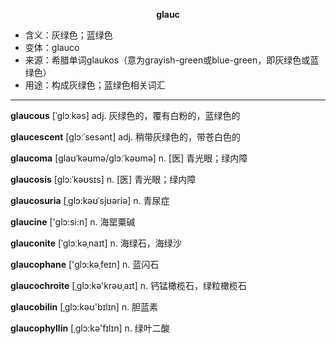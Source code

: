 
**<center>glauc</center>**

- <span class="definition">含义：灰绿色；蓝绿色</span>
- <span class="definition">变体：glauco</span>
- <span class="definition">来源：希腊单词glaukos（意为grayish-green或blue-green，即灰绿色或蓝绿色）</span>
- <span class="definition">用途：构成灰绿色；蓝绿色相关词汇</span>

---

<span class="vocabulary">**glaucous**</span> [ˈɡlɔːkəs] adj. 灰绿色的，覆有白粉的，蓝绿色的

<span class="vocabulary">**glaucescent**</span> [ɡlɔːˈsesənt] adj. 稍带灰绿色的，带苍白色的

<span class="vocabulary">**glaucoma**</span> [ɡlaʊˈkəʊmə/ɡlɔːˈkəʊmə] n. [医] 青光眼；绿内障

<span class="vocabulary">**glaucosis**</span> [glɔ:ˈkəʊsɪs] n. [医] 青光眼；绿内障

<span class="vocabulary">**glaucosuria**</span> [ˌglɔ:kəʊˈsjʊəriə] n. 青尿症

<span class="vocabulary">**glaucine**</span> ['glɔ:si:n] n. 海罂粟碱

<span class="vocabulary">**glauconite**</span> [ˈɡlɔːkəˌnaɪt] n. 海绿石，海绿沙

<span class="vocabulary">**glaucophane**</span> ['ɡlɔ:kəˌfeɪn] n. 蓝闪石

<span class="vocabulary">**glaucochroite**</span> [ˌglɔ:kә'krəʊˌaɪt] n. 钙锰橄榄石，绿粒橄榄石

<span class="vocabulary">**glaucobilin**</span> [ˌglɔ:kəʊ'bɪlɪn] n. 胆蓝素

<span class="vocabulary">**glaucophyllin**</span> [ˌglɔ:kә'fɪlɪn] n. 绿叶二酸


